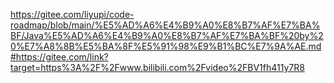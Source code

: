 
https://gitee.com/liyupi/code-roadmap/blob/main/%E5%AD%A6%E4%B9%A0%E8%B7%AF%E7%BA%BF/Java%E5%AD%A6%E4%B9%A0%E8%B7%AF%E7%BA%BF%20by%20%E7%A8%8B%E5%BA%8F%E5%91%98%E9%B1%BC%E7%9A%AE.md#https://gitee.com/link?target=https%3A%2F%2Fwww.bilibili.com%2Fvideo%2FBV1fh411y7R8
